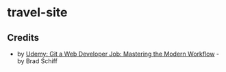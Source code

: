 # travel-site


## Credits
* by [Udemy: Git a Web Developer Job: Mastering the Modern Workflow](https://www.udemy.com/git-a-web-developer-job-mastering-the-modern-workflow/) - by Brad Schiff